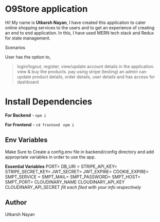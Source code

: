 # O9Store application

Hi! My name is **Utkarsh Nayan**, I have created this application to cater online shopping services to the users and to get an experience of creating an end to end application. In this, I have used MERN tech stack and Redux for state management.

Scenarios

User has the option to,
> login/logout, register, view/update account details in the application.
> view & buy the products.
> pay using stripe (testing)
> an admin can update product details, order details, user details and has access for dashboard

# Install Dependencies

**For Backend** - `npm i`

**For Frontend** - `cd frontend` ` npm i`

## Env Variables

Make Sure to Create a config.env file in backend/config directory and add appropriate variables in order to use the app.

**Essential Variables**
PORT=
DB_URI =
STRIPE_API_KEY=
STRIPE_SECRET_KEY=
JWT_SECRET=
JWT_EXPIRE=
COOKIE_EXPIRE=
SMPT_SERVICE =
SMPT_MAIL=
SMPT_PASSWORD=
SMPT_HOST=
SMPT_PORT=
CLOUDINARY_NAME
CLOUDINARY_API_KEY
CLOUDINARY_API_SECRET
_fill each filed with your info respectively_

## Author
Utkarsh Nayan